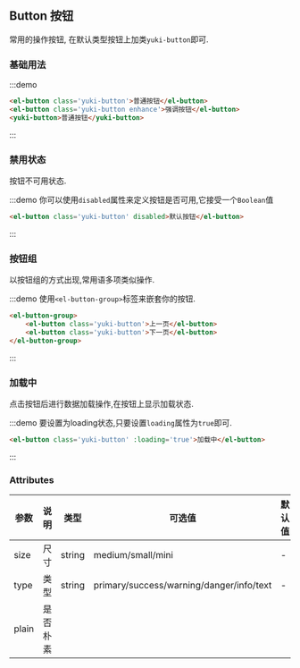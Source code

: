 <style>
.demo-box.demo-button{
    .el-row{
        margin-bottpm:20px;
        &:last-child{
            margin-bottom:0;
        }
    }
}
</style>
## Button 按钮
常用的操作按钮, 在默认类型按钮上加类`yuki-button`即可.
&emsp;&emsp;

### 基础用法
:::demo

```html
<el-button class='yuki-button'>普通按钮</el-button>
<el-button class='yuki-button enhance'>强调按钮</el-button>
<yuki-button>普通按钮</yuki-button>
```


:::
### 禁用状态
按钮不可用状态.

:::demo 你可以使用`disabled`属性来定义按钮是否可用,它接受一个`Boolean`值

```html
<el-button class='yuki-button' disabled>默认按钮</el-button>
```


:::
### 按钮组
以按钮组的方式出现,常用语多项类似操作.

:::demo 使用`<el-button-group>`标签来嵌套你的按钮.

```html
<el-button-group>
    <el-button class='yuki-button'>上一页</el-button>
    <el-button class='yuki-button'>下一页</el-button>
</el-button-group>
```


:::
### 加载中
点击按钮后进行数据加载操作,在按钮上显示加载状态.

:::demo 要设置为loading状态,只要设置`loading`属性为`true`即可.

```html
<el-button class='yuki-button' :loading='true'>加载中</el-button>
```


:::
### Attributes
|参数   |说明   |类型   |可选值     |默认值 |
|-------|-------|-------|----------|-------|
|size   |尺寸   |string   |medium/small/mini     |- |
|type   |类型   |string   |primary/success/warning/danger/info/text     |- |
|plain  |是否朴素